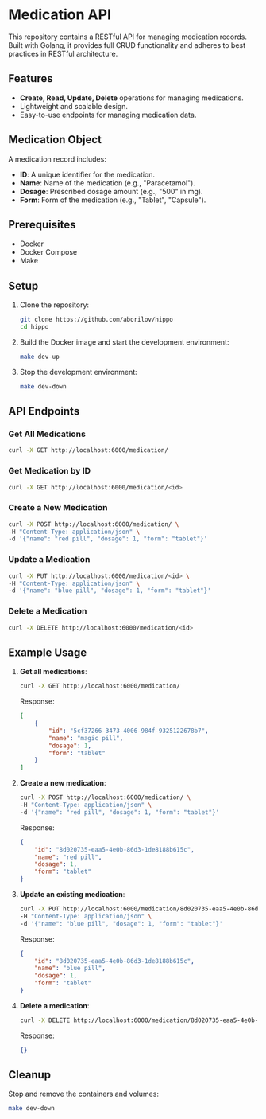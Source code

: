 # Medication API

This repository contains a RESTful API for managing medication records. Built with Golang, it provides full CRUD functionality and adheres to best practices in RESTful architecture.

## Features
- **Create, Read, Update, Delete** operations for managing medications.
- Lightweight and scalable design.
- Easy-to-use endpoints for managing medication data.

## Medication Object
A medication record includes:
- **ID**: A unique identifier for the medication.
- **Name**: Name of the medication (e.g., "Paracetamol").
- **Dosage**: Prescribed dosage amount (e.g., "500" in mg).
- **Form**: Form of the medication (e.g., "Tablet", "Capsule").

## Prerequisites
- Docker
- Docker Compose
- Make

## Setup
1. Clone the repository:
   ```bash
   git clone https://github.com/aborilov/hippo
   cd hippo
   ```
2. Build the Docker image and start the development environment:
   ```bash
   make dev-up
   ```
3. Stop the development environment:
   ```bash
   make dev-down
   ```

## API Endpoints

### Get All Medications
```bash
curl -X GET http://localhost:6000/medication/
```

### Get Medication by ID
```bash
curl -X GET http://localhost:6000/medication/<id>
```

### Create a New Medication
```bash
curl -X POST http://localhost:6000/medication/ \
-H "Content-Type: application/json" \
-d '{"name": "red pill", "dosage": 1, "form": "tablet"}'
```

### Update a Medication
```bash
curl -X PUT http://localhost:6000/medication/<id> \
-H "Content-Type: application/json" \
-d '{"name": "blue pill", "dosage": 1, "form": "tablet"}'
```

### Delete a Medication
```bash
curl -X DELETE http://localhost:6000/medication/<id>
```

## Example Usage
1. **Get all medications**:
   ```bash
   curl -X GET http://localhost:6000/medication/
   ```
   Response:
   ```json
   [
       {
           "id": "5cf37266-3473-4006-984f-9325122678b7",
           "name": "magic pill",
           "dosage": 1,
           "form": "tablet"
       }
   ]
   ```

2. **Create a new medication**:
   ```bash
   curl -X POST http://localhost:6000/medication/ \
   -H "Content-Type: application/json" \
   -d '{"name": "red pill", "dosage": 1, "form": "tablet"}'
   ```
   Response:
   ```json
   {
       "id": "8d020735-eaa5-4e0b-86d3-1de8188b615c",
       "name": "red pill",
       "dosage": 1,
       "form": "tablet"
   }
   ```

3. **Update an existing medication**:
   ```bash
   curl -X PUT http://localhost:6000/medication/8d020735-eaa5-4e0b-86d3-1de8188b615c \
   -H "Content-Type: application/json" \
   -d '{"name": "blue pill", "dosage": 1, "form": "tablet"}'
   ```
   Response:
   ```json
   {
       "id": "8d020735-eaa5-4e0b-86d3-1de8188b615c",
       "name": "blue pill",
       "dosage": 1,
       "form": "tablet"
   }
   ```

4. **Delete a medication**:
   ```bash
   curl -X DELETE http://localhost:6000/medication/8d020735-eaa5-4e0b-86d3-1de8188b615c
   ```
   Response:
   ```json
   {}
   ```

## Cleanup
Stop and remove the containers and volumes:
```bash
make dev-down
```
